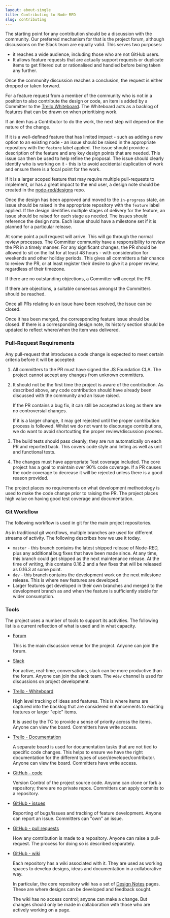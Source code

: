 ```yaml
---
layout: about-single
title: Contributing to Node-RED
slug: contributing
---
```


The starting point for any contribution should be a discussion with the community.
Our preferred mechanism for that is the project forum, although discussions
on the Slack team are equally valid. This serves two purposes:

 - it reaches a wide audience, including those who are not GitHub users.
 - It allows feature requests that are actually support requests or duplicate
   items to get filtered out or rationalised and handled before being taken any
   further.

Once the community discussion reaches a conclusion, the request is either dropped
or taken forward.

For a feature request from a member of the community who is not in a position to
also contribute the design or code, an item is added by a Committer to the
[Trello Whiteboard](https://trello.com/b/R0O3CSrI/node-red-whiteboard). The
Whiteboard acts as a backlog of features that can be drawn on when prioritising
work.

If an item has a Contributor to do the work, the next step will depend on the nature
of the change.

If it is a well-defined feature that has limited impact - such as adding a new
option to an existing node - an issue should be raised in the appropriate
repository with the `feature` label applied. The issue should provide a
description of the feature and any key design points that are needed.
This issue can then be used to help refine the proposal. The issue should
clearly identify who is working on it - this is to avoid accidental duplication
of work and ensure there is a focal point for the work.

If it is a larger scoped feature that may require multiple pull-requests to
implement, or has a great impact to the end user, a design note should be
created in the [node-red/designs](https://github.com/node-red/designs) repo.

Once the design has been approved and moved to the `in-progress` state, an issue
should be raised in the appropriate repository with the `feature` label applied.
If the design identifies multiple stages of delivery for the feature, an issue
should be raised for each stage as needed. The issues should reference the design
note. Each issue should have a milestone set if it is planned for a particular release.

At some point a pull request will arrive. This will go through the normal review
processes. The Committer community have a responsibility to review the PR in a
timely manner. For any significant changes, the PR should be allowed to sit on
the list for at least 48 hours - with consideration for weekends and other
holiday periods. This gives all committers a fair chance to review the PR, or at
least register their desire to give it a proper review, regardless of their
timezone.

If there are no outstanding objections, a Committer will accept the PR.

If there are objections, a suitable consensus amongst the Committers should be reached.

Once all PRs relating to an issue have been resolved, the issue can be closed.

Once it has been merged, the corresponding feature issue should be
closed. If there is a corresponding design note, its history section should be
updated to reflect where/when the item was delivered.


### Pull-Request Requirements

Any pull-request that introduces a code change is expected to meet certain
criteria before it will be accepted:

1. All committers to the PR must have signed the JS Foundation CLA. The project
   cannot accept any changes from unknown committers.

2. It should not be the first time the project is aware of the contribution. As
   described above, any code contribution should have already been discussed with
   the community and an Issue raised.

   If the PR contains a bug fix, it can still be accepted as long as there are no
   controversial changes.

   If it is a larger change, it may get rejected until the proper contribution
   process is followed. Whilst we do not want to discourage contributions, we do
   want to avoid shortcutting the proper review/discussion process.

3. The build tests should pass cleanly; they are run automatically on each PR and
   reported back. This covers code style and linting as well as unit and functional
   tests.

4. The changes must have appropriate Test coverage included. The core project has
   a goal to maintain over 90% code coverage. If a PR causes the code coverage to
   decrease it will be rejected unless there is a good reason provided.

The project places no requirements on what development methodology is used to
make the code change prior to raising the PR. The project places high value on
having good test coverage and documentation.

### Git Workflow

The following workflow is used in git for the main project repositories.

As in traditional git workflows, multiple branches are used for different streams
of activity. The following describes how we use it today.

 - `master` - this branch contains the latest shipped release of Node-RED, plus
   any additional bug fixes that have been made since. At any time, this branch
   could get shipped as the next maintenance release. At the time of writing,
   this contains 0.16.2 and a few fixes that will be released as 0.16.3 at some point.
 - `dev` - this branch contains the development work on the next milestone release.
   This is where new features are developed.
 - Larger features get developed in their own branches and merged to the
   development branch as and when the feature is sufficiently stable for wider
   consumption.

### Tools

The project uses a number of tools to support its activities. The following list
is a current reflection of what is used and in what capacity.


 - [Forum](https://discourse.nodered.org)

   This is the main discussion venue for the project. Anyone can join the forum.

 - [Slack](https://nodered.org/slack)

   For active, real-time, conversations, slack can be more productive than the
   forum. Anyone can join the slack team. The `#dev` channel is used for discussions
   on project development.

 - [Trello - Whiteboard](https://trello.com/b/R0O3CSrI/node-red-whiteboard)

   High level tracking of ideas and features. This is where items are captured
   into the backlog that are considered enhancements to existing features or
   larger "epic" items.

   It is used by the TC to provide a sense of priority across the items. Anyone
   can view the board. Committers have write access.

 - [Trello - Documentation](https://trello.com/b/m2mBMUYj/documentation)

   A separate board is used for documentation tasks that are not tied to specific
   code changes. This helps to ensure we have the right documentation for the
   different types of user/developer/contributor. Anyone can view the board.
   Committers have write access.

 - [GitHub - code](https://github.com/node-red/node-red)

   Version Control of the project source code. Anyone can clone or fork a
   repository; there are no private repos. Committers can apply commits to a
   repository.

 - [GitHub - issues](https://github.com/node-red/node-red/issues)

   Reporting of bugs/issues and tracking of feature development. Anyone can
   report an issue. Committers can "own" an issue.

 - [GitHub - pull requests](https://github.com/node-red/node-red/pulls)

   How any contribution is made to a repository. Anyone can raise a pull-request.
   The process for doing so is described separately.

 - [GitHub - wiki](https://github.com/node-red/node-red/wiki)

   Each repository has a wiki associated with it. They are used as working spaces
   to develop designs, ideas and documentation in a collaborative way.

   In particular, the core repository wiki has a set of [Design Notes](https://github.com/node-red/node-red/wiki/Design-Notes)
   pages. These are where designs can be developed and feedback sought.

   The wiki has no access control; anyone can make a change. But changes should
   only be made in collaboration with those who are actively working on a page.
